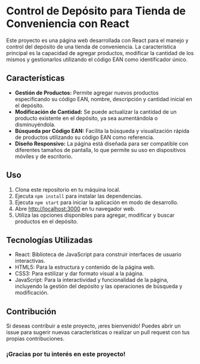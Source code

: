# Control de Depósito para Tienda de Conveniencia con React

Este proyecto es una página web desarrollada con React para el manejo y control del depósito de una tienda de conveniencia. La característica principal es la capacidad de agregar productos, modificar la cantidad de los mismos y gestionarlos utilizando el código EAN como identificador único.

## Características

- **Gestión de Productos:** Permite agregar nuevos productos especificando su código EAN, nombre, descripción y cantidad inicial en el depósito.
- **Modificación de Cantidad:** Se puede actualizar la cantidad de un producto existente en el depósito, ya sea aumentándola o disminuyéndola.
- **Búsqueda por Código EAN:** Facilita la búsqueda y visualización rápida de productos utilizando su código EAN como referencia.
- **Diseño Responsivo:** La página está diseñada para ser compatible con diferentes tamaños de pantalla, lo que permite su uso en dispositivos móviles y de escritorio.

## Uso

1. Clona este repositorio en tu máquina local.
2. Ejecuta `npm install` para instalar las dependencias.
3. Ejecuta `npm start` para iniciar la aplicación en modo de desarrollo.
4. Abre [http://localhost:3000](http://localhost:3000) en tu navegador web.
5. Utiliza las opciones disponibles para agregar, modificar y buscar productos en el depósito.

## Tecnologías Utilizadas

- React: Biblioteca de JavaScript para construir interfaces de usuario interactivas.
- HTML5: Para la estructura y contenido de la página web.
- CSS3: Para estilizar y dar formato visual a la página.
- JavaScript: Para la interactividad y funcionalidad de la página, incluyendo la gestión del depósito y las operaciones de búsqueda y modificación.

## Contribución

Si deseas contribuir a este proyecto, ¡eres bienvenido! Puedes abrir un issue para sugerir nuevas características o realizar un pull request con tus propias contribuciones.


### ¡Gracias por tu interés en este proyecto!
